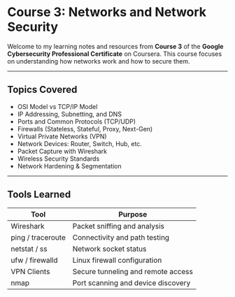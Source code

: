 # Course 3: Networks and Network Security

Welcome to my learning notes and resources from **Course 3** of the **Google Cybersecurity Professional Certificate** on Coursera. This course focuses on understanding how networks work and how to secure them.

---

## Topics Covered

- OSI Model vs TCP/IP Model
- IP Addressing, Subnetting, and DNS
- Ports and Common Protocols (TCP/UDP)
- Firewalls (Stateless, Stateful, Proxy, Next-Gen)
- Virtual Private Networks (VPN)
- Network Devices: Router, Switch, Hub, etc.
- Packet Capture with Wireshark
- Wireless Security Standards
- Network Hardening & Segmentation

---

##  Tools Learned

| Tool           | Purpose                            |
|----------------|------------------------------------|
| Wireshark      | Packet sniffing and analysis       |
| ping / traceroute | Connectivity and path testing    |
| netstat / ss   | Network socket status              |
| ufw / firewalld | Linux firewall configuration      |
| VPN Clients    | Secure tunneling and remote access |
| nmap           | Port scanning and device discovery |
